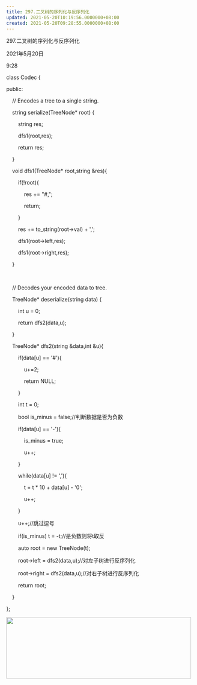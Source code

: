 ```yaml
---
title: 297.二叉树的序列化与反序列化
updated: 2021-05-20T10:19:56.0000000+08:00
created: 2021-05-20T09:28:55.0000000+08:00
---
```


297.二叉树的序列化与反序列化

2021年5月20日

9:28

class Codec {

public:

    // Encodes a tree to a single string.

    string serialize(TreeNode\* root) {

        string res;

        dfs1(root,res);

        return res;

    }

    void dfs1(TreeNode\* root,string &res){

        if(!root){

            res += "#,";

            return;

        }

        res += to_string(root->val) + ',';

        dfs1(root->left,res);

        dfs1(root->right,res);

    }

 

    // Decodes your encoded data to tree.

    TreeNode\* deserialize(string data) {

        int u = 0;

        return dfs2(data,u);

    }

    TreeNode\* dfs2(string &data,int &u){

        if(data\[u\] == '#'){

            u+=2;

            return NULL;

        }

        int t = 0;

        bool is_minus = false;//判断数据是否为负数

        if(data\[u\] == '-'){

            is_minus = true;

            u++;

        }

        while(data\[u\] != ','){

            t = t \* 10 + data\[u\] - '0';

            u++;

        }

        u++;//跳过逗号

        if(is_minus) t = -t;//是负数则将t取反

        auto root = new TreeNode(t);

        root->left = dfs2(data,u);//对左子树进行反序列化

        root->right = dfs2(data,u);//对右子树进行反序列化

        return root;

    }

};

<img src="C:\Users\82772\AppData\Local\Temp\yifan&#39;s Notebook\pandoc/media/image1.png" style="width:5.125in;height:1.69792in" />
